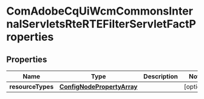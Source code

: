 
# ComAdobeCqUiWcmCommonsInternalServletsRteRTEFilterServletFactProperties

## Properties
Name | Type | Description | Notes
------------ | ------------- | ------------- | -------------
**resourceTypes** | [**ConfigNodePropertyArray**](ConfigNodePropertyArray.md) |  |  [optional]



